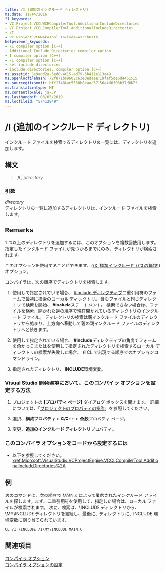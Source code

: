```yaml
---
title: /I (追加のインクルード ディレクトリ)
ms.date: 11/04/2016
f1_keywords:
- VC.Project.VCCLWCECompilerTool.AdditionalIncludeDirectories
- VC.Project.VCCLCompilerTool.AdditionalIncludeDirectories
- /I
- VC.Project.VCNMakeTool.IncludeSearchPath
helpviewer_keywords:
- /I compiler option [C++]
- Additional Include Directories compiler option
- I compiler option [C++]
- -I compiler option [C++]
- set include directories
- include directories, compiler option [C++]
ms.assetid: 3e9add2a-5ed8-4d15-ad79-5b411e313a49
ms.openlocfilehash: 72f871b99602c63e3edaea719faf5de6d4451515
ms.sourcegitcommit: bff17488ac5538b8eaac57156a4d6f06b37d6b7f
ms.translationtype: MT
ms.contentlocale: ja-JP
ms.lasthandoff: 03/05/2019
ms.locfileid: "57412849"
---
```

# <a name="i-additional-include-directories"></a>/I (追加のインクルード ディレクトリ)

インクルード ファイルを検索するディレクトリの一覧には、ディレクトリを追加します。

## <a name="syntax"></a>構文

> **/I**[ ]*directory*

### <a name="arguments"></a>引数

*directory*<br/>
ディレクトリの一覧に追加するディレクトリは、インクルード ファイルを検索します。

## <a name="remarks"></a>Remarks

1 つ以上のディレクトリを追加するには、このオプションを複数回使用します。 指定したインクルード ファイルが見つかるまでにのみ、ディレクトリが検索されます。

このオプションを使用することができます、([/X (標準インクルード パスの無視)](../../build/reference/x-ignore-standard-include-paths.md)) オプション。

コンパイラは、次の順序でディレクトリを検索します。

1. 使用して指定されている場合、 [#include ディレクティブ](../../preprocessor/hash-include-directive-c-cpp.md)二重引用符のフォームで最初に検索のローカル ディレクトリ。 含むファイルと同じディレクトリで検索を開始、 **#include**ステートメント。 検索できない場合は、ファイルを検索、開かれた逆の順序で現在開かれているディレクトリのインクルード ファイル。 ディレクトリの検索は親インクルード ファイルのディレクトリから始まり、上方向へ移動して親の親インクルード ファイルのディレクトリへと続きます。

1. 使用して指定されている場合、 **#include**ディレクティブの角度でフォームを角かっこまたはを使用して指定されたディレクトリを検索するローカル ディレクトリの検索が失敗した場合、 **/I** CL で出現する順序でのオプションコマンドライン。

1. 指定されたディレクトリ、 **INCLUDE**環境変数。

### <a name="to-set-this-compiler-option-in-the-visual-studio-development-environment"></a>Visual Studio 開発環境において、このコンパイラ オプションを設定する方法

1. プロジェクトの **[プロパティ ページ]** ダイアログ ボックスを開きます。 詳細については、「[プロジェクトのプロパティの操作](../../ide/working-with-project-properties.md)」を参照してください。

1. 選択、**構成プロパティ** > **C/C++** > **全般**プロパティ ページ。

1. 変更、**追加のインクルード ディレクトリ**プロパティ。

### <a name="to-set-this-compiler-option-programmatically"></a>このコンパイラ オプションをコードから設定するには

- 以下を参照してください。<xref:Microsoft.VisualStudio.VCProjectEngine.VCCLCompilerTool.AdditionalIncludeDirectories%2A>

## <a name="example"></a>例

次のコマンドは、次の順序で MAIN.c によって要求されたインクルード ファイルを探します。まず、二重引用符を使用して、指定した場合は、ローカル ファイルが検索されます。 次に、検索は、\INCLUDE ディレクトリから、\MY\INCLUDE ディレクトリを継続し、最後に、ディレクトリに、INCLUDE 環境変数に割り当てられています。

```
CL /I \INCLUDE /I\MY\INCLUDE MAIN.C
```

## <a name="see-also"></a>関連項目

[コンパイラ オプション](../../build/reference/compiler-options.md)<br/>
[コンパイラ オプションの設定](../../build/reference/setting-compiler-options.md)
